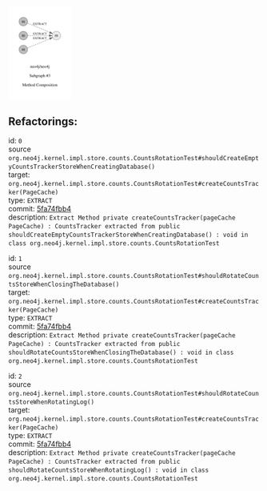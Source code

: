 <img src=subgraph_atomic_3.svg width=25%>

## Refactorings:

id: `0`\
source `org.neo4j.kernel.impl.store.counts.CountsRotationTest#shouldCreateEmptyCountsTrackerStoreWhenCreatingDatabase()`\
target: `org.neo4j.kernel.impl.store.counts.CountsRotationTest#createCountsTracker(PageCache)`\
type: `EXTRACT`\
commit: [5fa74fbb4](https://github.com/neo4j/neo4j/commit/5fa74fbb4a307571e3807c1201b8b05d3d60a99b)\
description: `Extract Method private createCountsTracker(pageCache PageCache) : CountsTracker extracted from public shouldCreateEmptyCountsTrackerStoreWhenCreatingDatabase() : void in class org.neo4j.kernel.impl.store.counts.CountsRotationTest`

id: `1`\
source `org.neo4j.kernel.impl.store.counts.CountsRotationTest#shouldRotateCountsStoreWhenClosingTheDatabase()`\
target: `org.neo4j.kernel.impl.store.counts.CountsRotationTest#createCountsTracker(PageCache)`\
type: `EXTRACT`\
commit: [5fa74fbb4](https://github.com/neo4j/neo4j/commit/5fa74fbb4a307571e3807c1201b8b05d3d60a99b)\
description: `Extract Method private createCountsTracker(pageCache PageCache) : CountsTracker extracted from public shouldRotateCountsStoreWhenClosingTheDatabase() : void in class org.neo4j.kernel.impl.store.counts.CountsRotationTest`

id: `2`\
source `org.neo4j.kernel.impl.store.counts.CountsRotationTest#shouldRotateCountsStoreWhenRotatingLog()`\
target: `org.neo4j.kernel.impl.store.counts.CountsRotationTest#createCountsTracker(PageCache)`\
type: `EXTRACT`\
commit: [5fa74fbb4](https://github.com/neo4j/neo4j/commit/5fa74fbb4a307571e3807c1201b8b05d3d60a99b)\
description: `Extract Method private createCountsTracker(pageCache PageCache) : CountsTracker extracted from public shouldRotateCountsStoreWhenRotatingLog() : void in class org.neo4j.kernel.impl.store.counts.CountsRotationTest`

